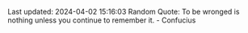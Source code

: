 Last updated: 2024-04-02 15:16:03
Random Quote: To be wronged is nothing unless you continue to remember it. - Confucius
